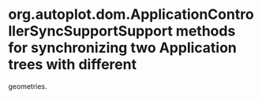 # org.autoplot.dom.ApplicationControllerSyncSupportSupport methods for synchronizing two Application trees with different
 geometries.
